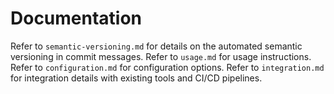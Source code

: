 # Documentation

Refer to `semantic-versioning.md` for details on the automated semantic versioning in commit messages.
Refer to `usage.md` for usage instructions.
Refer to `configuration.md` for configuration options.
Refer to `integration.md` for integration details with existing tools and CI/CD pipelines.
